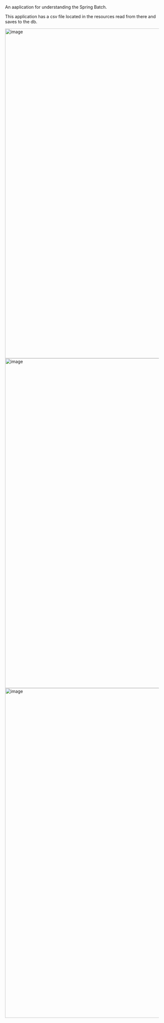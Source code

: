 An aaplication for understanding the Spring Batch.

This application has a csv file located in the resources read from there and saves to the db.

<img width="1920" height="1080" alt="image" src="https://github.com/user-attachments/assets/1ef86533-946b-40b9-8233-40c387529a9d" />
<img width="1920" height="1080" alt="image" src="https://github.com/user-attachments/assets/e2f1b1f4-e844-4366-b58a-c427e63b657d" />
<img width="1920" height="1080" alt="image" src="https://github.com/user-attachments/assets/d6189536-5744-4add-9a64-a933b008305c" />
